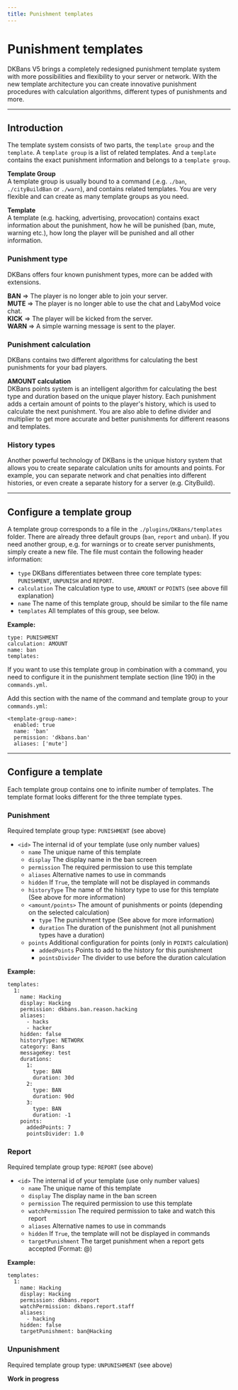 ```yaml
---
title: Punishment templates
---
```


# Punishment templates

DKBans V5 brings a completely redesigned punishment template system with more possibilities and flexibility to your server 
or network. With the new template architecture you can create innovative punishment procedures with calculation algorithms, 
different types of punishments and more.


***

## **Introduction**

The template system consists of two parts, the `template group` and the `template`. A `template group` is a list of 
related templates. And a `template` contains the exact punishment information and belongs to a `template group`.

**Template Group** <br />
A template group is usually bound to a command (.e.g. `./ban`, `./cityBuildBan` or `./warn`), and contains related templates. 
You are very flexible and can create as many template groups as you need.

**Template** <br />
A template (e.g. hacking, advertising, provocation) contains exact information about the punishment, how he will be 
punished (ban, mute, warning etc.), how long the player will be punished and all other information.

### Punishment type
DKBans offers four known punishment types, more can be added with extensions.

**BAN** => The player is no longer able to join your server. <br />
**MUTE** => The player is no longer able to use the chat and LabyMod voice chat. <br />
**KICK** => The player will be kicked from the server. <br />
**WARN** => A simple warning message is sent to the player. <br />

### Punishment calculation 

DKBans contains two different algorithms for calculating the best punishments for your bad players.

**AMOUNT calculation** <br />
DKBans points system is an intelligent algorithm for calculating the best type and duration based on the 
unique player history. Each punishment adds a certain amount of points to the player's history, which is used to 
calculate the next punishment. You are also able to define divider and multiplier to get more accurate 
and better punishments for different reasons and templates.


### History types
Another powerful technology of DKBans is the unique history system that allows you to create separate 
calculation units for amounts and points. For example, you can separate network and chat penalties into 
different histories, or even create a separate history for a server (e.g. CityBuild).

***

## Configure a template group

A template group corresponds to a file in the `./plugins/DKBans/templates` folder. There are already 
three default groups (`ban`, `report` and `unban`). If you need another group, e.g. for warnings or to create 
server punishments, simply create a new file. The file must contain the following header information:

* ``type`` DKBans differentiates between three core template types: `PUNISHMENT`, `UNPUNISH` and `REPORT`.
* ``calculation`` The calculation type to use, `AMOUNT` or `POINTS` (see above fill explanation)
* ``name`` The name of this template group, should be similar to the file name
* ``templates`` All templates of this group, see below.


**Example:**
```
type: PUNISHMENT
calculation: AMOUNT
name: ban
templates:
```


If you want to use this template group in combination  with a command, you need to configure it in the 
punishment template section (line 190) in the `commands.yml`.

Add this section with the name of the command and template group to your `commands.yml`:
```
<template-group-name>: 
  enabled: true
  name: 'ban'
  permission: 'dkbans.ban'
  aliases: ['mute']
```

***

## Configure a template

Each template group contains one to infinite number of templates. The template format looks different for the three template types.

### Punishment
Required template group type: `PUNISHMENT` (see above)

* ``<id>`` The internal id of your template (use only number values)
    * ``name`` The unique name of this template
    * ``display`` The display name in the ban screen
    * ``permission`` The required permission to use this template
    * ``aliases`` Alternative names to use in commands 
    * ``hidden`` If `True`, the template will not be displayed in commands
    * ``historyType`` The name of the history type to use for this template (See above for more information)
    * ``<amount/points>`` The amount of punishments or points (depending on the selected calculation)
        * ``type`` The punishment type (See above for more information)
        * ``duration`` The duration of the punishment (not all punishment types have a duration)
  * ``points`` Additional configuration for points (only in `POINTS` calculation)
      * ``addedPoints`` Points to add to the history for this punishment
      * ``pointsDivider`` The divider to use before the duration calculation

**Example:**
```
templates:
  1:
    name: Hacking
    display: Hacking
    permission: dkbans.ban.reason.hacking
    aliases:
      - hacks
      - hacker
    hidden: false
    historyType: NETWORK
    category: Bans
    messageKey: test
    durations:
      1:
        type: BAN
        duration: 30d
      2:
        type: BAN
        duration: 90d
      3:
        type: BAN
        duration: -1
    points:
      addedPoints: 7
      pointsDivider: 1.0
```


### Report
Required template group type: `REPORT` (see above)

* ``<id>`` The internal id of your template (use only number values)
    * ``name`` The unique name of this template
    * ``display`` The display name in the ban screen
    * ``permission`` The required permission to use this template
    * ``watchPermission`` The required permission to take and watch this report
    * ``aliases`` Alternative names to use in commands
    * ``hidden`` If `True`, the template will not be displayed in commands
    * ``targetPunishment`` The target punishment when a report gets accepted (Format: <template-group>@<template-name>)

**Example:**
```
templates:
  1:
    name: Hacking
    display: Hacking
    permission: dkbans.report
    watchPermission: dkbans.report.staff
    aliases:
      - hacking
    hidden: false
    targetPunishment: ban@Hacking
```

### Unpunishment
Required template group type: `UNPUNISHMENT` (see above)

**Work in progress**
